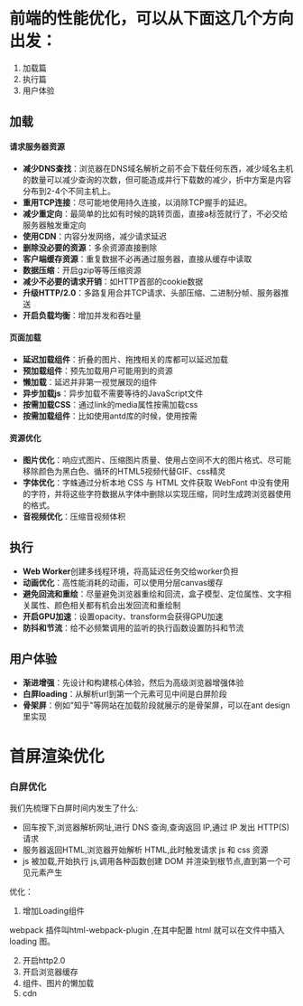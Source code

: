 
# 前端的性能优化，可以从下面这几个方向出发：

1. 加载篇
2. 执行篇
3. 用户体验

## 加载
#### 请求服务器资源
- **减少DNS查找**：浏览器在DNS域名解析之前不会下载任何东西，减少域名主机的数量可以减少查询的次数，但可能造成并行下载数的减少，折中方案是内容分布到2-4个不同主机上。
- **重用TCP连接**：尽可能地使用持久连接，以消除TCP握手的延迟。
- **减少重定向**：最简单的比如有时候的跳转页面，直接a标签就行了，不必交给服务器触发重定向
- **使用CDN**：内容分发网络，减少请求延迟
- **删除没必要的资源**：多余资源直接删除
- **客户端缓存资源**：重复数据不必再通过服务器，直接从缓存中读取
- **数据压缩**：开启gzip等等压缩资源
- **减少不必要的请求开销**：如HTTP首部的cookie数据
- **升级HTTP/2.0**：多路复用合并TCP请求、头部压缩、二进制分帧、服务器推送
- **开启负载均衡**：增加并发和吞吐量
#### 页面加载
- **延迟加载组件**：折叠的图片、拖拽相关的库都可以延迟加载
- **预加载组件**：预先加载用户可能用到的资源
- **懒加载**：延迟并非第一视觉展现的组件
- **异步加载js**：异步加载不需要等待的JavaScript文件
- **按需加载CSS**：通过link的media属性按需加载css
- **按需加载组件**：比如使用antd库的时候，使用按需
#### 资源优化
- **图片优化**：响应式图片、压缩图片质量、使用占空间不大的图片格式、尽可能移除颜色为黑白色、循环的HTML5视频代替GIF、css精灵
- **字体优化**：字蛛通过分析本地 CSS 与 HTML 文件获取 WebFont 中没有使用的字符，并将这些字符数据从字体中删除以实现压缩，同时生成跨浏览器使用的格式。
- **音视频优化**：压缩音视频体积
## 执行
- **Web Worker**创建多线程环境，将高延迟任务交给worker负担
- **动画优化**：高性能消耗的动画，可以使用分层canvas缓存
- **避免回流和重绘**：尽量避免浏览器重绘和回流，盒子模型、定位属性、文字相关属性、颜色相关都有机会出发回流和重绘制
- **开启GPU加速**：设置opacity、transform会获得GPU加速
- **防抖和节流**：给不必频繁调用的监听的执行函数设置防抖和节流
## 用户体验
- **渐进增强**：先设计和构建核心体验，然后为高级浏览器增强体验
- **白屏loading**：从解析url到第一个元素可见中间是白屏阶段
- **骨架屏**：例如"知乎"等网站在加载阶段就展示的是骨架屏，可以在ant design里实现




# 首屏渲染优化

### 白屏优化

我们先梳理下白屏时间内发生了什么:

- 回车按下,浏览器解析网址,进行 DNS 查询,查询返回 IP,通过 IP 发出 HTTP(S) 请求
- 服务器返回HTML,浏览器开始解析 HTML,此时触发请求 js 和 css 资源
- js 被加载,开始执行 js,调用各种函数创建 DOM 并渲染到根节点,直到第一个可见元素产生

优化：

1. 增加Loading组件

webpack 插件叫html-webpack-plugin ,在其中配置 html 就可以在文件中插入 loading 图。

2. 开启http2.0
3. 开启浏览器缓存
4. 组件、图片的懒加载
5. cdn
